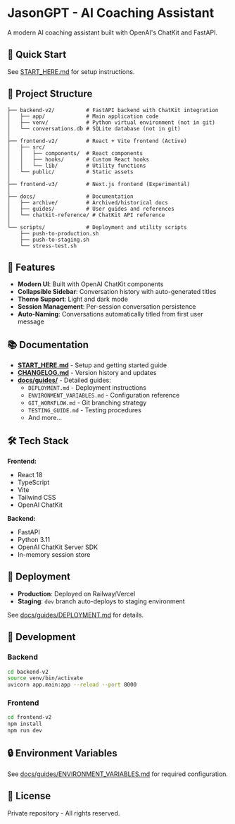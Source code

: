 # JasonGPT - AI Coaching Assistant

A modern AI coaching assistant built with OpenAI's ChatKit and FastAPI.

## 🚀 Quick Start

See [START_HERE.md](START_HERE.md) for setup instructions.

## 📁 Project Structure

```
├── backend-v2/          # FastAPI backend with ChatKit integration
│   ├── app/             # Main application code
│   ├── venv/            # Python virtual environment (not in git)
│   └── conversations.db # SQLite database (not in git)
│
├── frontend-v2/         # React + Vite frontend (Active)
│   ├── src/
│   │   ├── components/  # React components
│   │   ├── hooks/       # Custom React hooks
│   │   └── lib/         # Utility functions
│   └── public/          # Static assets
│
├── frontend-v3/         # Next.js frontend (Experimental)
│
├── docs/                # Documentation
│   ├── archive/         # Archived/historical docs
│   ├── guides/          # User guides and references
│   └── chatkit-reference/ # ChatKit API reference
│
└── scripts/             # Deployment and utility scripts
    ├── push-to-production.sh
    ├── push-to-staging.sh
    └── stress-test.sh
```

## 🎯 Features

- **Modern UI**: Built with OpenAI ChatKit components
- **Collapsible Sidebar**: Conversation history with auto-generated titles
- **Theme Support**: Light and dark mode
- **Session Management**: Per-session conversation persistence
- **Auto-Naming**: Conversations automatically titled from first user message

## 📚 Documentation

- **[START_HERE.md](START_HERE.md)** - Setup and getting started guide
- **[CHANGELOG.md](CHANGELOG.md)** - Version history and updates
- **[docs/guides/](docs/guides/)** - Detailed guides:
  - `DEPLOYMENT.md` - Deployment instructions
  - `ENVIRONMENT_VARIABLES.md` - Configuration reference
  - `GIT_WORKFLOW.md` - Git branching strategy
  - `TESTING_GUIDE.md` - Testing procedures
  - And more...

## 🛠️ Tech Stack

**Frontend:**
- React 18
- TypeScript
- Vite
- Tailwind CSS
- OpenAI ChatKit

**Backend:**
- FastAPI
- Python 3.11
- OpenAI ChatKit Server SDK
- In-memory session store

## 🚢 Deployment

- **Production**: Deployed on Railway/Vercel
- **Staging**: `dev` branch auto-deploys to staging environment

See [docs/guides/DEPLOYMENT.md](docs/guides/DEPLOYMENT.md) for details.

## 📝 Development

### Backend
```bash
cd backend-v2
source venv/bin/activate
uvicorn app.main:app --reload --port 8000
```

### Frontend
```bash
cd frontend-v2
npm install
npm run dev
```

## 🔒 Environment Variables

See [docs/guides/ENVIRONMENT_VARIABLES.md](docs/guides/ENVIRONMENT_VARIABLES.md) for required configuration.

## 📜 License

Private repository - All rights reserved.
